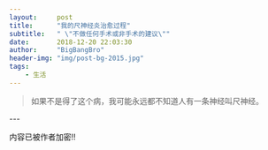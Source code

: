 ```yaml
---
layout:     post
title:      "我的尺神经炎治愈过程"
subtitle:   " \"不做任何手术或非手术的建议\""
date:       2018-12-20 22:03:30
author:     "BigBangBro"
header-img: "img/post-bg-2015.jpg"
tags:
    - 生活
---
```


> 如果不是得了这个病，我可能永远都不知道人有一条神经叫尺神经。


<p id = "build"></p>
---

内容已被作者加密!!
